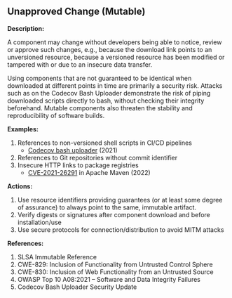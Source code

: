 ## Unapproved Change (Mutable)

**Description:**

A component may change without developers being able to notice, review or approve such changes, e.g., because the download link points to an unversioned resource, because a versioned resource has been modified or tampered with or due to an insecure data transfer.

Using components that are not guaranteed to be identical when downloaded at different points in time are primarily a security risk. Attacks such as on the Codecov Bash Uploader demonstrate the risk of piping downloaded scripts directly to bash, without checking their integrity beforehand. Mutable components also threaten the stability and reproducibility of software builds.

**Examples:**

1. References to non-versioned shell scripts in CI/CD pipelines
    -  [Codecov bash uploader](https://about.codecov.io/security-update/) (2021)
2. References to Git repositories without commit identifier
3. Insecure HTTP links to package registries
    - [CVE-2021-26291](https://nvd.nist.gov/vuln/detail/CVE-2021-26291) in Apache Maven (2022)

**Actions:**

1. Use resource identifiers providing guarantees (or at least some degree of assurance) to always point to the same, immutable artifact.
2. Verify digests or signatures after component download and before installation/use
3. Use secure protocols for connection/distribution to avoid MITM attacks

**References:**

1. SLSA Immutable Reference
2. CWE-829: Inclusion of Functionality from Untrusted Control Sphere
3. CWE-830: Inclusion of Web Functionality from an Untrusted Source 
4. OWASP Top 10 A08:2021 – Software and Data Integrity Failures
5. Codecov Bash Uploader Security Update